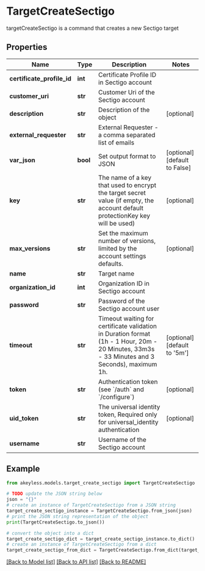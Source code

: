# TargetCreateSectigo

targetCreateSectigo is a command that creates a new Sectigo target

## Properties

Name | Type | Description | Notes
------------ | ------------- | ------------- | -------------
**certificate_profile_id** | **int** | Certificate Profile ID in Sectigo account | 
**customer_uri** | **str** | Customer Uri of the Sectigo account | 
**description** | **str** | Description of the object | [optional] 
**external_requester** | **str** | External Requester - a comma separated list of emails | 
**var_json** | **bool** | Set output format to JSON | [optional] [default to False]
**key** | **str** | The name of a key that used to encrypt the target secret value (if empty, the account default protectionKey key will be used) | [optional] 
**max_versions** | **str** | Set the maximum number of versions, limited by the account settings defaults. | [optional] 
**name** | **str** | Target name | 
**organization_id** | **int** | Organization ID in Sectigo account | 
**password** | **str** | Password of the Sectigo account user | 
**timeout** | **str** | Timeout waiting for certificate validation in Duration format (1h - 1 Hour, 20m - 20 Minutes, 33m3s - 33 Minutes and 3 Seconds), maximum 1h. | [optional] [default to '5m']
**token** | **str** | Authentication token (see &#x60;/auth&#x60; and &#x60;/configure&#x60;) | [optional] 
**uid_token** | **str** | The universal identity token, Required only for universal_identity authentication | [optional] 
**username** | **str** | Username of the Sectigo account | 

## Example

```python
from akeyless.models.target_create_sectigo import TargetCreateSectigo

# TODO update the JSON string below
json = "{}"
# create an instance of TargetCreateSectigo from a JSON string
target_create_sectigo_instance = TargetCreateSectigo.from_json(json)
# print the JSON string representation of the object
print(TargetCreateSectigo.to_json())

# convert the object into a dict
target_create_sectigo_dict = target_create_sectigo_instance.to_dict()
# create an instance of TargetCreateSectigo from a dict
target_create_sectigo_from_dict = TargetCreateSectigo.from_dict(target_create_sectigo_dict)
```
[[Back to Model list]](../README.md#documentation-for-models) [[Back to API list]](../README.md#documentation-for-api-endpoints) [[Back to README]](../README.md)


